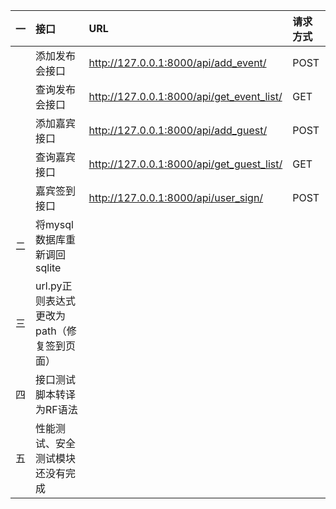 |一|接口| URL | 请求方式|
|:---|:---|:---|:---|
||添加发布会接口 | http://127.0.0.1:8000/api/add_event/ | POST |
||查询发布会接口 | http://127.0.0.1:8000/api/get_event_list/ | GET |
||添加嘉宾接口 | http://127.0.0.1:8000/api/add_guest/ | POST |
||查询嘉宾接口 | http://127.0.0.1:8000/api/get_guest_list/ | GET |
||嘉宾签到接口 | http://127.0.0.1:8000/api/user_sign/ | POST |
|二|将mysql数据库重新调回sqlite|||
|三|url.py正则表达式更改为path（修复签到页面）|||
|四|接口测试脚本转译为RF语法|||
|五|性能测试、安全测试模块还没有完成|||
